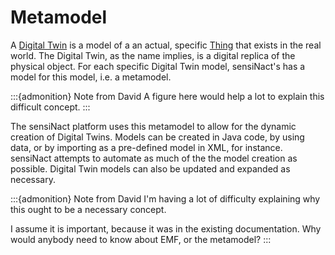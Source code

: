 # Metamodel

A [Digital Twin](things/index.md#digital-twin) is a model of a an actual, specific
[Thing](things/index.md#thing) that exists in the real world.
The Digital Twin, as the name implies, is a digital replica of the physical object.
For each specific Digital Twin model, sensiNact's has a model for this model, i.e. a metamodel.

:::{admonition} Note from David
A figure here would help a lot to explain this difficult concept.
:::

The sensiNact platform uses this metamodel to allow for the dynamic creation of Digital Twins.
Models can be created in Java code, by using data, or by importing as a pre-defined model in XML, for instance. sensiNact attempts to automate as much of the the model creation as possible.
Digital Twin models can also be updated and expanded as necessary.

:::{admonition} Note from David
I'm having a lot of difficulty explaining why this ought to be a necessary concept.

I assume it is important, because it was in the existing documentation.
Why would anybody need to know about EMF, or the metamodel?
:::